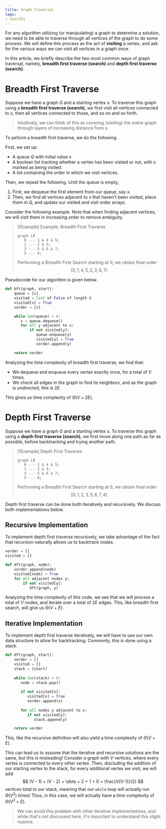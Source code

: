 ```yaml
---
title: Graph Traversal
tags:
- cmsc351
---
```


For any algorithm utilizing (or manipulating) a graph to determine a solution, we need to be able to traverse through all vertices of the graph to do some process. We will define this process as the act of **visiting** a vertex, and ask for the various ways we can visit all vertices in a graph once.

In this article, we briefly describe the two most common ways of graph traversal, namely, **breadth first traverse (search)** and **depth first traverse (search)**.

# Breadth First Traverse
Suppose we have a graph $G$ and a starting vertex $s$. To traverse this graph using a **breadth first traverse (search)**, we first visit all vertices connected to $s$, then all vertices connected to those, and so on and so forth.
> Intuitively, we can think of this as covering (visiting) the entire graph through layers of increasing distance from $s$.

To peform a breadth first traverse, we do the following.

First, we set up:
- A queue $Q$ with initial value $s$
- A boolean list tracking whether a vertex has been visited or not, with $s$ marked as being visited.
- A list containing the order in which we visit vertices.

Then, we repeat the following. Until the queue is empty,
1. First, we dequeue the first element from our queue, say $x$.
2. Then, we find all vertices adjacent to $x$ that haven't been visited, place them in $Q$, and update our visited and visit order arrays.

Consider the following example. Note that when finding adjacent vertices, we will visit them in increasing order to remove ambiguity.

> [!Example] Example: Breadth First Traverse
> ```mermaid
> graph LR
>    0 -.- 1 & 4 & 5;
>    1 -.- 2 & 3;
>    3 -.- 5 & 6 & 7;
>    5 -.- 6;
> ```
>
> Performing a Breadth First Search starting at 0, we obtain final order
> $$
> [0,1,4,5,2,3,6,7]
> $$

Pseudocode for our algorithm is given below.

```python
def bft(graph, start):
    queue = [s]
    visited = list of False of length V
    visited[s] = True
    vorder = [s]

    while len(queue) > 0:
       x = queue.dequeue()
       for all y adjacent to x:
           if not visited[y]:
              queue.enqueue(y)
              visited[y] = True
              vorder.append(y)

    return vorder
```

Analyzing the time complexity of breadth first traverse, we find that:
- We dequeue and enqueue every vertex exactly once, for a total of $V$ times.
- We check all edges in the graph to find its neighbors, and as the graph is undirected, this is $2E$.

This gives us time complexity of $\Theta(V + 2E)$.


# Depth First Traverse
Suppose we have a graph $G$ and a starting vertex $s$. To traverse this graph using a **depth first traverse (search)**, we first move along one path as far as possible, before backtracking and trying another path. 

> [!Example] Depth First Traverse
> ```mermaid
> graph LR
>    0 -.- 1 & 4 & 5;
>    1 -.- 2 & 3;
>    3 -.- 5 & 6 & 7;
>    5 -.- 6;
> ```
>
> Performing a Breadth First Search starting at 0, we obtain final order
> $$
> [0,1,2,3,5,6,7,4]
> $$

Depth first traverse can be done both iteratively and recursively. We discuss both implementations below.

## Recursive Implementation
To implement depth first traverse recursively, we take advantage of the fact that recursion naturally allows us to backtrack nodes.

```python
vorder = []
visited = []

def dft(graph, node):
    vorder.append(node)
    visited[node] = True
    for all adjacent nodes y:
        if not visited[y]:
           dft(graph, y)
```

Analyzing the time complexity of this code, we see that we will process a total of $V$ nodes, and iterate over a total of $2E$ edges. This, like breadth first search, will give us $\Theta(V + E)$.

## Iterative Implementation
To implement depth first traverse iteratively, we will have to use our own data structure to allow for backtracking. Commonly, this is done using a stack.

```python
def dft(graph, start):
    vorder = []
    visited = []
    stack = [start]
    
    while len(stack) > 0:
       node = stack.pop()
       
       if not visited[x]:
          visited[x] = True
          vorder.append(x)
          
       for all nodes y adjacent to x:
          if not visited[y]:
             stack.append(y)

    return vorder
```

This, like the recursive definition will also yield a time complexity of $\Theta(V + E)$.

This can lead us to assume that the iterative and recursive solutions are the same, but this is misleading! Consider a graph with $V$ vertices, where every vertex is connected to every other vertex. Then, discluding the addition of our starting vertex to the stack, for every additional vertex we visit, we will add
$$
(V - 1) + (V - 2) + \dots + 2 + 1 + 0 = \frac{V(V-1)}{2}
$$
vertices total to our stack, meaning that our `while` loop will actually run $\Theta(V^2)$ times! Thus, in this case, we will actually have a time complexity of $\Theta(V^2 + E)$.
> We can avoid this problem with other iterative implementations, and while that's not discussed here, it's important to understand this slight nuance.